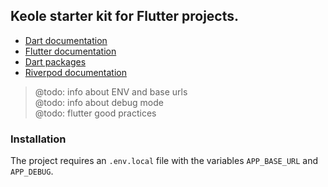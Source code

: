 ## Keole starter kit for Flutter projects.

- [Dart documentation](https://dart.dev/guides)
- [Flutter documentation](https://docs.flutter.dev)
- [Dart packages](https://pub.dev)
- [Riverpod documentation](https://riverpod.dev/docs/getting_started)

> @todo: info about ENV and base urls  
> @todo: info about debug mode  
> @todo: flutter good practices

### Installation

The project requires an `.env.local` file with the variables `APP_BASE_URL` and `APP_DEBUG`.